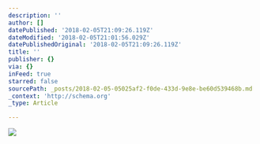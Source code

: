 ```yaml
---
description: ''
author: []
datePublished: '2018-02-05T21:09:26.119Z'
dateModified: '2018-02-05T21:01:56.029Z'
datePublishedOriginal: '2018-02-05T21:09:26.119Z'
title: ''
publisher: {}
via: {}
inFeed: true
starred: false
sourcePath: _posts/2018-02-05-05025af2-f0de-433d-9e8e-be60d539468b.md
_context: 'http://schema.org'
_type: Article

---
```

![](https://the-grid-user-content.s3-us-west-2.amazonaws.com/91ee5bc9-3bcc-4eb5-af65-db0fd56d3749.jpg)